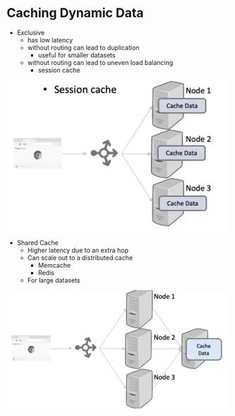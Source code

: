 # Caching Dynamic Data

- Exclusive
  - has low latency
  - without routing can lead to duplication
    - useful for smaller datasets
  - without routing can lead to uneven load balancing
    - session cache

![Alt text](image-31.png)

- Shared Cache 
  - Higher latency due to an extra hop
  - Can scale out to a distributed cache
    - Memcache 
    - Redis
  - For large datasets

![Alt text](image-32.png)